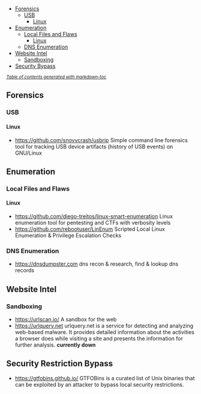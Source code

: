 - [Forensics](#forensics)
  * [USB](#usb)
    + [Linux](#linux)
- [Enumeration](#enumeration)
  * [Local Files and Flaws](#local-files-and-flaws)
    + [Linux](#linux-1)
  * [DNS Enumeration](#dns-enumeration)
- [Website Intel](#website-intel)
  * [Sandboxing](#sandboxing)
- [Security Bypass](#security-restriction-bypass)

<small><i><a href='http://ecotrust-canada.github.io/markdown-toc/'>Table of contents generated with markdown-toc</a></i></small>


## Forensics
### USB
#### Linux
 - https://github.com/snovvcrash/usbrip 
   Simple command line forensics tool for tracking USB device artifacts (history of USB events) on GNU/Linux 
   
## Enumeration
### Local Files and Flaws
#### Linux
 - https://github.com/diego-treitos/linux-smart-enumeration
   Linux enumeration tool for pentesting and CTFs with verbosity levels
 - https://github.com/rebootuser/LinEnum
   Scripted Local Linux Enumeration & Privilege Escalation Checks

   
### DNS Enumeration
 - https://dnsdumpster.com
   dns recon & research, find & lookup dns records
   
## Website Intel
### Sandboxing
 - https://urlscan.io/
   A sandbox for the web 
 - https://urlquery.net
   urlquery.net is a service for detecting and analyzing web-based malware. It provides detailed information about the activities a browser does while visiting a site and presents the information for further analysis. **currently down**
 
## Security Restriction Bypass
 - https://gtfobins.github.io/
   GTFOBins is a curated list of Unix binaries that can be exploited by an attacker to bypass local security restrictions.
